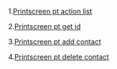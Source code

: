 1.[Printscreen pt action list](https://monosnap.com/file/uImRFbY3CKItxBhy6UryCoasigWM64)

2.[Printscreen pt get id](https://monosnap.com/file/KuIsIbKlnqitgtXSxZXp2IQJpYcqIB)

3.[Printscreen pt add contact](https://monosnap.com/file/P2Jdnmbuaxr0qQUeTMMUUBkWSOiLCV)

4.[Printscreen pt delete contact](https://monosnap.com/file/enowgiV0FUL77d22WCIHlwwwCLL82X)


